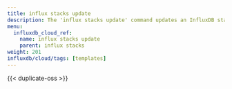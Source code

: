```yaml
---
title: influx stacks update
description: The 'influx stacks update' command updates an InfluxDB stack.
menu:
  influxdb_cloud_ref:
    name: influx stacks update
    parent: influx stacks
weight: 201
influxdb/cloud/tags: [templates]
---
```


{{< duplicate-oss >}}
